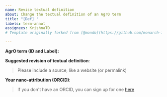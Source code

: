 ```yaml
---
name: Revise textual definition
about: Change the textual definition of an AgrO term
title: "[Def] "
labels: term-annot
assignees: KrishnaTO
# Template originally forked from [@mondo](https://github.com/monarch-initiative/mondo/tree/master/.github/ISSUE_TEMPLATE)

---
```


**AgrO term (ID and Label):**

**Suggested revision of textual definition**: 
> Please include a source, like a website (or permalink)

**Your nano-attribution (ORCID)**: 
> If you don't have an ORCID, you can sign up for one [here](https://orcid.org/)
